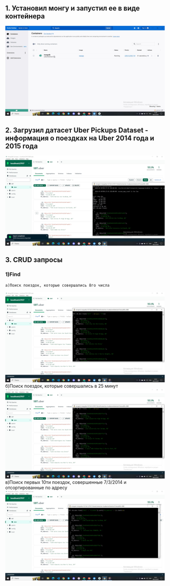 ## 1. Установил монгу и запустил ее в виде контейнера
![Image alt](https://github.com/guccivlad/DataBase_SBT/blob/main/HW_1/Docker.jpg)
## 2. Загрузил датасет Uber Pickups Dataset - информация о поездках на Uber 2014 года и 2015 года
![Image alt](https://github.com/guccivlad/DataBase_SBT/blob/main/HW_1/Import_Data.jpg)
## 3. CRUD запросы
### 1)Find
    а)Поиск поездок, которые совершались 8го числа
![Image alt](https://github.com/guccivlad/DataBase_SBT/blob/main/HW_1/find_1.jpg)
    б)Поиск поездок, которые совершались в 25 минут
![Image alt](https://github.com/guccivlad/DataBase_SBT/blob/main/HW_1/find_2.jpg)
    в)Поиск первых 10ти поездок, совершенные 7/3/2014 и отсортированные по адресу
![Image alt](https://github.com/guccivlad/DataBase_SBT/blob/main/HW_1/find_3.jpg)
